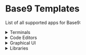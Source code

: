 # Base9 Templates

List of all supported apps for Base9:

<details>
<summary>Terminals</summary>

- [Alacritty](./templates/alacritty) 
- [Kitty](./templates/kitty) 
- [WezTerm](./templates/wezterm) 
- [xfce4-terminal](./templates/xfce4-terminal) 
</details>
<details>
<summary>Code Editors</summary>

- [Vim/NeoVim](https://github.com/base9-theme/base9-vim) (in Beta)
- [Visual Studio Code](https://github.com/base9-theme/base9-vscode) 
</details>
<details>
<summary>Graphical UI</summary>

</details>
<details>
<summary>Libraries</summary>

- [CSS](./templates/css) 
- [highlight.js](./templates/highlighjs) 
</details>
